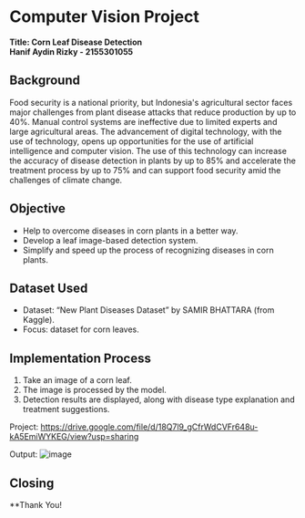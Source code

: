 # Computer Vision Project

**Title: Corn Leaf Disease Detection**  
**Hanif Aydin Rizky - 2155301055**

## Background
Food security is a national priority, but Indonesia's agricultural sector faces major challenges from plant disease attacks that reduce production by up to 40%. Manual control systems are ineffective due to limited experts and large agricultural areas. The advancement of digital technology, with the use of technology, opens up opportunities for the use of artificial intelligence and computer vision. The use of this technology can increase the accuracy of disease detection in plants by up to 85% and accelerate the treatment process by up to 75% and can support food security amid the challenges of climate change.

## Objective
- Help to overcome diseases in corn plants in a better way.
- Develop a leaf image-based detection system.
- Simplify and speed up the process of recognizing diseases in corn plants.

## Dataset Used
- Dataset: “New Plant Diseases Dataset” by SAMIR BHATTARA (from Kaggle).
- Focus: dataset for corn leaves.

## Implementation Process
1. Take an image of a corn leaf.
2. The image is processed by the model.
3. Detection results are displayed, along with disease type explanation and treatment suggestions.

Project: https://drive.google.com/file/d/18Q7l9_gCfrWdCVFr648u-kA5EmiWYKEG/view?usp=sharing

Output: ![image](https://github.com/user-attachments/assets/0ae16e76-b4a1-47ba-a8da-c416a37e4d76)


## Closing
**Thank You!
